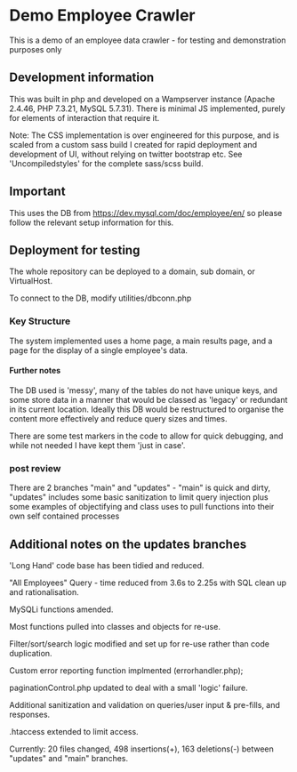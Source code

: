 # Demo Employee Crawler

This is a demo of an employee data crawler - for testing and demonstration purposes only

## Development information

This was built in php and developed on a Wampserver instance (Apache 2.4.46, PHP 7.3.21, MySQL 5.7.31). There is minimal JS implemented, purely for elements of interaction that require it.

Note: The CSS implementation is over engineered for this purpose, and is scaled from a custom sass build I created for rapid deployment and development of UI, without relying on twitter bootstrap etc. See 'Uncompiledstyles' for the complete sass/scss build.

## Important

This uses the DB from https://dev.mysql.com/doc/employee/en/ so please follow the relevant setup information for this.

## Deployment for testing

The whole repository can be deployed to a domain, sub domain, or VirtualHost.

To connect to the DB, modify utilities/dbconn.php

### Key Structure

The system implemented uses a home page, a main results page, and a page for the display of a single employee's data.

#### Further notes

The DB used is 'messy', many of the tables do not have unique keys, and some store data in a manner that would be classed as 'legacy' or redundant in its current location. Ideally this DB would be restructured to organise the content more effectively and reduce query sizes and times.

There are some test markers in the code to allow for quick debugging, and while not needed I have kept them 'just in case'.

### post review

There are 2 branches "main" and "updates" - "main" is quick and dirty, "updates" includes some basic sanitization to limit query injection plus some examples of objectifying and class uses to pull functions into their own self contained processes

## Additional notes on the updates branches

'Long Hand' code base has been tidied and reduced.

"All Employees" Query - time reduced from 3.6s to 2.25s with SQL clean up and rationalisation.

MySQLi functions amended.

Most functions pulled into classes and objects for re-use.

Filter/sort/search logic modified and set up for re-use rather than code duplication.

Custom error reporting function implmented (errorhandler.php);

paginationControl.php updated to deal with a small 'logic' failure.

Additional sanitization and validation on queries/user input & pre-fills, and responses.

.htaccess extended to limit access.

Currently: 20 files changed, 498 insertions(+), 163 deletions(-) between "updates" and "main" branches.
